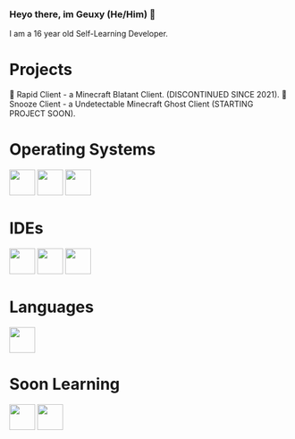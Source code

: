 ### Heyo there, im Geuxy (He/Him) 👋
I am a 16 year old Self-Learning Developer.

# Projects
🔴 Rapid Client - a Minecraft Blatant Client. (DISCONTINUED SINCE 2021).
🌙 Snooze Client - a Undetectable Minecraft Ghost Client (STARTING PROJECT SOON).

# Operating Systems
 <img src ="https://user-images.githubusercontent.com/88702612/182359600-b6c32293-60a3-46c1-89a4-9299ccec2248.png" width="46" height="46" /> <img src ="https://user-images.githubusercontent.com/88702612/182361565-618e2dfd-ed55-469c-9069-f044ff03adf2.png" width="46" height="46" />
<img src ="https://user-images.githubusercontent.com/88702612/182360213-68773092-25ba-4dea-a622-b8f3aca77d60.png" width="46" height="46" /> 

# IDEs
<img src ="https://user-images.githubusercontent.com/88702612/182360470-7d13c734-2688-4cd1-8d0e-2e5abff042bd.png" width="46" height="46" /> <img src ="https://user-images.githubusercontent.com/88702612/182359920-d89fe025-77af-477a-bafa-68ccd7e3d784.png" width="46" height="46" /> <img src ="https://user-images.githubusercontent.com/88702612/182363090-9f5f2d91-e204-4d9a-92f5-1d47c012c216.png" width="46" height="46" /> 

# Languages
<img src ="https://camo.githubusercontent.com/20ffa1c9a31e2c991c8b52b0cb7be938de51db4b7a9299658fef28efb0cc845a/68747470733a2f2f63646e2e6a7364656c6976722e6e65742f67682f64657669636f6e732f64657669636f6e2f69636f6e732f6a6176612f6a6176612d6f726967696e616c2e737667" width="46" height="46" />


# Soon Learning
<img src ="https://user-images.githubusercontent.com/88702612/182362458-43333591-4113-4723-ac69-5b12d1ea6c78.png" width="46" height="46" /> <img src ="https://user-images.githubusercontent.com/88702612/182362706-98a54829-630b-44e0-a4d1-4f0dc95dff36.png" width="46" height="46" />




